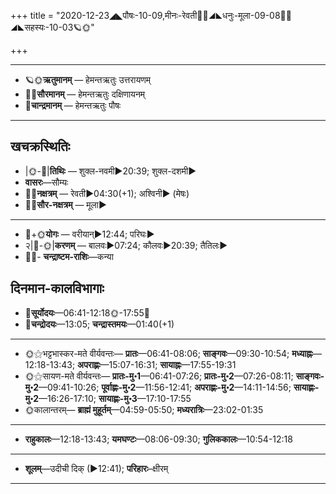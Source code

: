 +++
title = "2020-12-23◢◣पौषः-10-09,मीनः-रेवती🌛🌌◢◣धनुः-मूला-09-08🌌🌞◢◣सहस्यः-10-03🪐🌞"

+++
___________________
- 🪐🌞**ऋतुमानम्** — हेमन्तऋतुः उत्तरायणम्
- 🌌🌞**सौरमानम्** — हेमन्तऋतुः दक्षिणायनम्
- 🌛**चान्द्रमानम्** — हेमन्तऋतुः पौषः
___________________


## खचक्रस्थितिः
- |🌞-🌛|**तिथिः** — शुक्ल-नवमी►20:39; शुक्ल-दशमी►  
- **वासरः**—सौम्यः  
- 🌌🌛**नक्षत्रम्** — रेवती►04:30(+1); अश्विनी► (मेषः)  
- 🌌🌞**सौर-नक्षत्रम्** — मूला►  
___________________
- 🌛+🌞**योगः** — वरीयान्►12:44; परिघः►  
- २|🌛-🌞|**करणम्** — बालवः►07:24; कौलवः►20:39; तैतिलः►  
- 🌌🌛- **चन्द्राष्टम-राशिः**—कन्या  


## दिनमान-कालविभागाः
- 🌅**सूर्योदयः**—06:41-12:18🌞️-17:55🌇  
- 🌛**चन्द्रोदयः**—13:05; **चन्द्रास्तमयः**—01:40(+1)  
___________________
- 🌞⚝भट्टभास्कर-मते वीर्यवन्तः— **प्रातः**—06:41-08:06; **साङ्गवः**—09:30-10:54; **मध्याह्नः**—12:18-13:43; **अपराह्णः**—15:07-16:31; **सायाह्नः**—17:55-19:31  
- 🌞⚝सायण-मते वीर्यवन्तः— **प्रातः-मु॰1**—06:41-07:26; **प्रातः-मु॰2**—07:26-08:11; **साङ्गवः-मु॰2**—09:41-10:26; **पूर्वाह्णः-मु॰2**—11:56-12:41; **अपराह्णः-मु॰2**—14:11-14:56; **सायाह्णः-मु॰2**—16:26-17:10; **सायाह्णः-मु॰3**—17:10-17:55  
- 🌞कालान्तरम्— **ब्राह्मं मुहूर्तम्**—04:59-05:50; **मध्यरात्रिः**—23:02-01:35  
___________________
- **राहुकालः**—12:18-13:43; **यमघण्टः**—08:06-09:30; **गुलिककालः**—10:54-12:18  
___________________
- **शूलम्**—उदीची दिक् (►12:41); **परिहारः**–क्षीरम्  
___________________
